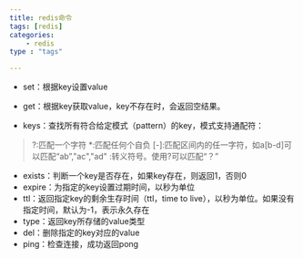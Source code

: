 ```yaml
---
title: redis命令
tags: [redis] 
categories:
	- redis
type : "tags"

---
```


- set：根据key设置value

- get：根据key获取value，key不存在时，会返回空结果。

- keys：查找所有符合给定模式（pattern）的key，模式支持通配符：
>	?:匹配一个字符
>	*:匹配任何个自负
>	[-]:匹配区间内的任一字符，如a[b-d]可以匹配“ab”,"ac","ad"
>	\:转义符号。使用\?可以匹配“？”

- exists：判断一个key是否存在，如果key存在，则返回1，否则0
- expire：为指定的key设置过期时间，以秒为单位
- ttl：返回指定key的剩余生存时间（ttl，time to live），以秒为单位。如果没有指定时间，默认为-1，表示永久存在
- type：返回key所存储的value类型
- del：删除指定的key对应的value
- ping：检查连接，成功返回pong